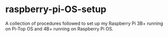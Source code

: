 # raspberry-pi-OS-setup

A collection of procedures followed to set up my Raspberry Pi 3B+ running on Pi-Top OS and 4B+ running on Raspberry Pi OS.
